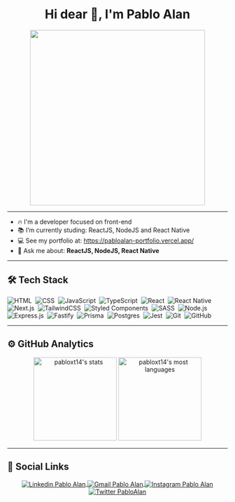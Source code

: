 <!-- ===== APRESENTATION ===== -->
<h1 align="center">Hi dear 🤙, I'm Pablo Alan</h1>
<p align="center">
  <img
    src="https://i.pinimg.com/564x/40/31/00/403100c729d0ef4551aeadfa57d9cbf7.jpg"
    height="400"
    alt=""
  />
</p>

---

- 🔥 I'm a developer focused on front-end
- 📚 I’m currently studing: ReactJS, NodeJS and React Native
- 💻 See my portfolio at: https://pabloalan-portfolio.vercel.app/
- 💬 Ask me about: **ReactJS, NodeJS, React Native**

---

## 🛠 Tech Stack

<!-- ===== ICONS PROGRAME LANGUAGES ===== --> 
<p align="left">

  ![HTML](https://img.shields.io/badge/-HTML-%2320232a.svg?style=for-the-badge&logo=HTML5)&nbsp;
  ![CSS](https://img.shields.io/badge/-CSS-%2320232a.svg?style=for-the-badge&logo=CSS3&logoColor=1572B6)&nbsp;
  ![JavaScript](https://img.shields.io/badge/-JavaScript-%2320232a.svg?style=for-the-badge&logo=javascript)&nbsp;
  ![TypeScript](https://img.shields.io/badge/-TypeScript-%2320232a.svg?style=for-the-badge&logo=typescript)&nbsp;
  ![React](https://img.shields.io/badge/-React-%2320232a.svg?style=for-the-badge&logo=react&logoColor=#8CD8F1)&nbsp;
  ![React Native](https://img.shields.io/badge/react_native-%2320232a.svg?style=for-the-badge&logo=react&logoColor=#007ACC)&nbsp;
  ![Next.js](https://img.shields.io/badge/Next-%2320232a.svg?style=for-the-badge&logo=next.js&logoColor=white)&nbsp;
  ![TailwindCSS](https://img.shields.io/badge/tailwindcss-%2320232a.svg?style=for-the-badge&logo=tailwind-css&logoColor=#38BDF8)&nbsp;
  ![Styled Components](https://img.shields.io/badge/styled--components-%2320232a.svg?style=for-the-badge&logo=styled-components&logoColor=#C81161)&nbsp;
  ![SASS](https://img.shields.io/badge/SASS-%2320232a.svg?style=for-the-badge&logo=SASS&logoColor=#FF69B4)&nbsp;
  ![Node.js](https://img.shields.io/badge/-Node.js-%2320232a.svg?style=for-the-badge&logo=node.js)&nbsp;
  ![Express.js](https://img.shields.io/badge/express.js-%2320232a.svg?style=for-the-badge&logo=express&logoColor=green)&nbsp;
  ![Fastify](https://img.shields.io/badge/fastify-%2320232a.svg?style=for-the-badge&logo=fastify)&nbsp;
  ![Prisma](https://img.shields.io/badge/Prisma-%2320232a.svg?style=for-the-badge&logo=Prisma&logoColor=white)&nbsp;
  ![Postgres](https://img.shields.io/badge/postgres-%2320232a.svg?style=for-the-badge&logo=postgresql&logoColor=#316192)&nbsp;
  ![Jest](https://img.shields.io/badge/-jest-%2320232a.svg?style=for-the-badge&logo=jest&logoColor=red)&nbsp;
  ![Git](https://img.shields.io/badge/-Git-%2320232a.svg?style=for-the-badge&logo=git)&nbsp;
  ![GitHub](https://img.shields.io/badge/-GitHub-%2320232a.svg?style=for-the-badge&logo=github)&nbsp;

</p>

---

## ⚙️ GitHub Analytics

<!-- ===== PROFILE GITHUB DETAILS ===== -->
<div align="center" >
  <!--  QUADRO DE STATUS DE COMMIT... -->
  <img height="190" src="https://github-readme-stats.vercel.app/api?username=pabloxt14&show_icons=true&theme=vision-friendly-dark" alt="pabloxt14's stats"/>
  
  <!--  QUADRO COM PORCENTAGEM DAS LINGUAGENS DE PROGRAMAÇÃO -->
  <img height="190" src="https://github-readme-stats.vercel.app/api/top-langs/?username=pabloxt14&layout=compact&langs_count=7&theme=vision-friendly-dark" alt="pabloxt14's most languages"/>
</div>

---

## 🔗 Social Links

<!-- ===== LINKS CONTACT ===== -->
<p align="center">
  <a href="https://www.linkedin.com/in/pabloalan/" target="_blank">
    <img align="center" src="https://img.shields.io/badge/LinkedIn-%230077B5?style=for-the-badge&logo=linkedin&logoColor=white" alt="Linkedin Pablo Alan" />
  </a>
  <a href="mailto:pabloxt14@gmail.com" target="_blank">
    <img align="center" src="https://img.shields.io/badge/Gmail-FF0000?style=for-the-badge&logo=gmail&logoColor=white" alt="Gmail Pablo Alan" />
  </a>
  <a href="https://instagram.com/pabloalan3" target="_blank">
    <img align="center" src="https://img.shields.io/badge/Instagram-%23E4405F?style=for-the-badge&logo=instagram&logoColor=white" alt="Instagram Pablo Alan"/>
  </a>
  <a href="https://twitter.com/PabloAl73579607" target="_blank">
    <img align="center" src="https://img.shields.io/badge/Twitter-1DA1F2?style=for-the-badge&logo=twitter&logoColor=white" alt="Twitter PabloAlan" />
  </a>
</p>
